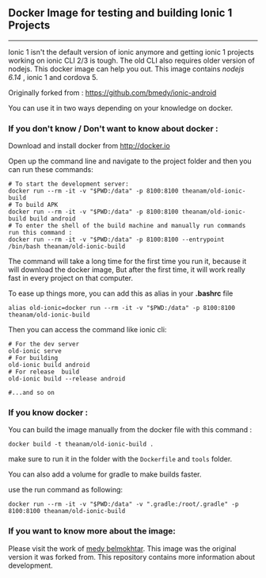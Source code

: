 ## Docker Image for testing and building Ionic 1 Projects 

******
 Ionic 1 isn't the default version of ionic anymore and getting ionic 1 projects working on ionic CLI 2/3 is tough. The old CLI also requires older version of nodejs. This docker image can help you out. This image contains *nodejs 6.14* , ionic 1 and cordova 5. 

Originally forked from : <https://github.com/bmedy/ionic-android>

You can use it in two ways depending on your knowledge on docker. 

### If you don't know / Don't want to know about docker : 

Download and install docker from <http://docker.io>

Open up the command line and navigate to the project folder and then you can run these commands:

    # To start the development server:
    docker run --rm -it -v "$PWD:/data" -p 8100:8100 theanam/old-ionic-build
    # To build APK 
    docker run --rm -it -v "$PWD:/data" -p 8100:8100 theanam/old-ionic-build build android
    # To enter the shell of the build machine and manually run commands run this command :
    docker run --rm -it -v "$PWD:/data" -p 8100:8100 --entrypoint /bin/bash theanam/old-ionic-build

The command will take a long time for the first time you run it, because it will download the docker image, But after the first time, it will work really fast in every project on that computer.


To ease up things more, you can add this as alias in your **.bashrc** file 

    alias old-ionic=docker run --rm -it -v "$PWD:/data" -p 8100:8100 theanam/old-ionic-build

Then you can access the command like ionic cli:

    # For the dev server
    old-ionic serve
    # For building 
    old-ionic build android
    # For release  build
    old-ionic build --release android

    #...and so on

### If you know docker :

You can build the image manually from the docker file with this command :

    docker build -t theanam/old-ionic-build .

make sure to run it in the folder with the `Dockerfile` and `tools` folder. 

You can also add a volume for gradle to make builds faster. 

use the run command as following: 

    docker run --rm -it -v "$PWD:/data" -v ".gradle:/root/.gradle" -p 8100:8100 theanam/old-ionic-build

### If you want to know more about the image: 

Please visit the work of [medy belmokhtar](https://github.com/bmedy/ionic-android). This image was the original version it was forked from. This repository contains more information about development.


